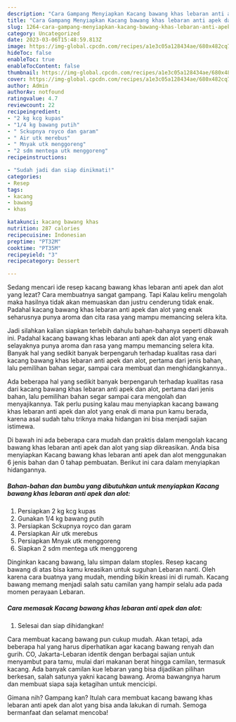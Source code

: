 ```yaml
---
description: "Cara Gampang Menyiapkan Kacang bawang khas lebaran anti apek dan alot{ yang Sempurna,  Menu Buat lebaran"
title: "Cara Gampang Menyiapkan Kacang bawang khas lebaran anti apek dan alot{ yang Sempurna,  Menu Buat lebaran"
slug: 1264-cara-gampang-menyiapkan-kacang-bawang-khas-lebaran-anti-apek-dan-alot-yang-sempurna-menu-buat-lebaran
category: Uncategorized
date: 2023-03-06T15:48:59.813Z
image: https://img-global.cpcdn.com/recipes/a1e3c05a128434ae/680x482cq70/kacang-bawang-khas-lebaran-anti-apek-dan-alot-foto-resep-utama.jpg
hideToc: false
enableToc: true
enableTocContent: false
thumbnail: https://img-global.cpcdn.com/recipes/a1e3c05a128434ae/680x482cq70/kacang-bawang-khas-lebaran-anti-apek-dan-alot-foto-resep-utama.jpg
cover: https://img-global.cpcdn.com/recipes/a1e3c05a128434ae/680x482cq70/kacang-bawang-khas-lebaran-anti-apek-dan-alot-foto-resep-utama.jpg
author: Admin
authorAv: notfound
ratingvalue: 4.7
reviewcount: 22
recipeingredient:
- "2 kg kcg kupas"
- "1/4 kg bawang putih"
- " Sckupnya royco dan garam"
- " Air utk merebus"
- " Mnyak utk menggoreng"
- "2 sdm mentega utk menggoreng"
recipeinstructions:

- "Sudah jadi dan siap dinikmati!"
categories:
- Resep
tags:
- kacang
- bawang
- khas

katakunci: kacang bawang khas 
nutrition: 287 calories
recipecuisine: Indonesian
preptime: "PT32M"
cooktime: "PT35M"
recipeyield: "3"
recipecategory: Dessert

---
```



Sedang mencari ide resep kacang bawang khas lebaran anti apek dan alot yang lezat? Cara membuatnya sangat gampang. Tapi Kalau keliru mengolah maka hasilnya tidak akan memuaskan dan justru cenderung tidak enak. Padahal kacang bawang khas lebaran anti apek dan alot yang enak seharusnya punya aroma dan cita rasa yang mampu memancing selera kita.


Jadi silahkan kalian siapkan terlebih dahulu bahan-bahanya seperti dibawah ini. Padahal kacang bawang khas lebaran anti apek dan alot yang enak selayaknya punya aroma dan rasa yang mampu memancing selera kita. Banyak hal yang sedikit banyak berpengaruh terhadap kualitas rasa dari kacang bawang khas lebaran anti apek dan alot, pertama dari jenis bahan, lalu pemilihan bahan segar, sampai cara membuat dan menghidangkannya..

Ada beberapa hal yang sedikit banyak berpengaruh terhadap kualitas rasa dari kacang bawang khas lebaran anti apek dan alot, pertama dari jenis bahan, lalu pemilihan bahan segar sampai cara mengolah dan menyajikannya. Tak perlu pusing kalau mau menyiapkan kacang bawang khas lebaran anti apek dan alot yang enak di mana pun kamu berada, karena asal sudah tahu triknya maka hidangan ini bisa menjadi sajian istimewa.


Di bawah ini ada beberapa cara mudah dan praktis dalam mengolah kacang bawang khas lebaran anti apek dan alot yang siap dikreasikan. Anda bisa menyiapkan Kacang bawang khas lebaran anti apek dan alot menggunakan 6 jenis bahan dan 0 tahap pembuatan. Berikut ini cara dalam menyiapkan hidangannya.

<!--inarticleads1-->

##### Bahan-bahan dan bumbu yang dibutuhkan untuk menyiapkan Kacang bawang khas lebaran anti apek dan alot:

1. Persiapkan 2 kg kcg kupas
1. Gunakan 1/4 kg bawang putih
1. Persiapkan  Sckupnya royco dan garam
1. Persiapkan  Air utk merebus
1. Persiapkan  Mnyak utk menggoreng
1. Siapkan 2 sdm mentega utk menggoreng


Dinginkan kacang bawang, lalu simpan dalam stoples. Resep kacang bawang di atas bisa kamu kreasikan untuk suguhan Lebaran nanti. Oleh karena cara buatnya yang mudah, mending bikin kreasi ini di rumah. Kacang bawang memang menjadi salah satu camilan yang hampir selalu ada pada momen perayaan Lebaran. 

<!--inarticleads2-->

##### Cara memasak Kacang bawang khas lebaran anti apek dan alot:


1. Selesai dan siap dihidangkan!

Cara membuat kacang bawang pun cukup mudah. Akan tetapi, ada beberapa hal yang harus diperhatikan agar kacang bawang renyah dan gurih. CO, Jakarta-Lebaran identik dengan berbagai sajian untuk menyambut para tamu, mulai dari makanan berat hingga camilan, termasuk kacang. Ada banyak camilan kue lebaran yang bisa dijadikan pilihan berkesan, salah satunya yakni kacang bawang. Aroma bawangnya harum dan membuat siapa saja ketagihan untuk mencicipi. 

Gimana nih? Gampang kan? Itulah cara membuat kacang bawang khas lebaran anti apek dan alot yang bisa anda lakukan di rumah. Semoga bermanfaat dan selamat mencoba!
